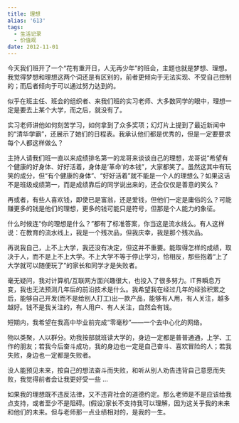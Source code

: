 ```yaml
---
title: 理想
alias: '613'
tags:
  - 生活记录
  - 价值观
date: 2012-11-01
---
```


今天我们班开了一个“花有重开日，人无再少年”的班会，主题也就是梦想、理想。我觉得梦想和理想这两个词还是有区别的，前者更倾向于无法实现、不受自己控制的；而后者倾向于可以通过努力达到的。

似乎在班主任、班会的组织者、来我们班的实习老师、大多数同学的眼中，理想一定是要去上某个大学，而之后，就没有了。

实习老师讲他如何刻苦学习，如何拿到了众多奖项；幻灯片上提到了最近新闻中的“清华学霸”，还展示了她们的日程表。我承认他们都是优秀的，但是一定要要求每个人都这样做么？

主持人请我们班一直以来成绩排名第一的龙哥来谈谈自己的理想，龙哥说“希望有个健康的好身体、好好活着，身体是‘革命’的本钱”，大家都笑了。虽然这其中有玩笑的成分，但“有个健康的身体”、“好好活着”就不能是一个人的理想么？如果这话不是班级成绩第一，而是成绩靠后的同学说出来的，还会仅仅是善意的笑么？

再或者，有些人喜欢钱，即使已是富翁，还是爱钱，但他们一定是庸俗的么？可能赚更多的钱是他们的理想，更多的钱可能只是符号，但那是个人能力的象征。

什么时候连“你的理想是什么？”都有了标准答案，你当这是流水线么。有人这样说：在教育的流水线上，我是一个残次品，但我庆幸，我是那个残次品。

再说我自己，上不上大学，我还没有决定，但这并不重要。能取得怎样的成绩，取决于人，而不是上不上大学。不上大学不等于停止学习，恰相反，那些抱着“上了大学就可以随便玩了”的家长和同学才是失败者。

毫无疑问，我对计算机/互联网方面兴趣很大，也投入了很多努力。IT界瞬息万变，我也无法预测几年后的前沿技术是什么。我希望我在经过几年的经验积累之后，能够自己开发(而不是给别人打工)出一款产品，能够有人用，有人关注，越多越好。钱不是我关注的，有人用户、有人关注，自然会有钱。

短期内，我希望在我高中毕业前完成“零毫秒”——一个去中心化的网络。

物以类聚，人以群分。劝我按部就班读大学的，身边一定都是普普通通，上学、工作的朋友；若我今后奋斗成功，我的身边也一定是自己奋斗、喜欢冒险的人；若我失败，身边也一定都是失败者。

没人能预见未来，按自己的想法奋斗而失败，和听从别人劝告违背自己意愿而失败，我觉得前者会让我更好受一些 ...

如果我的理想既不违反法律，又不违背社会的道德约定。那么老师是不是应该给我点支持，或者至少不是阻碍。(假设)家长不支持我可以理解，因为这关乎我的未来和他们的未来。但与老师那一点业绩相对的，是我的一生。
